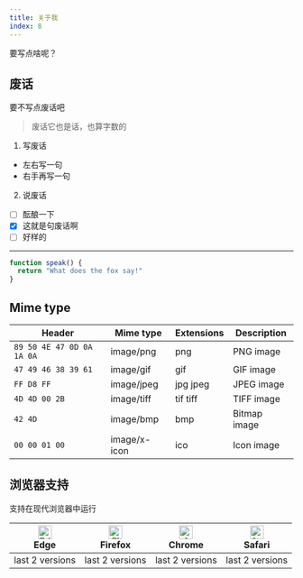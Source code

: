 ```yaml
---
title: 关于我
index: 8
---
```


要写点啥呢？

## 废话

要不写点废话吧

> 废话它也是话，也算字数的

1. 写废话
  - 左右写一句
  - 右手再写一句
2. 说废话
  - [ ] 酝酿一下
  - [x] 这就是句废话啊
  - [ ] 好样的

-------------

```ts
function speak() {
  return "What does the fox say!"
}
```

## Mime type

| Header                    | Mime type    | Extensions | Description
|---------------------------|--------------|------------|-------------
| `89 50 4E 47 0D 0A 1A 0A` | image/png    | png        | PNG image
| `47 49 46 38 39 61`       | image/gif    | gif        | GIF image
| `FF D8 FF`                | image/jpeg   | jpg jpeg   | JPEG image
| `4D 4D 00 2B`             | image/tiff   | tif tiff   | TIFF image
| `42 4D`                   | image/bmp    | bmp        | Bitmap image
| `00 00 01 00`             | image/x-icon | ico        | Icon image

## 浏览器支持

支持在现代浏览器中运行

| [<img src="https://raw.githubusercontent.com/alrra/browser-logos/master/src/edge/edge_48x48.png" alt="Edge" width="24px" height="24px" />](http://godban.github.io/browsers-support-badges/)<br>Edge | [<img src="https://raw.githubusercontent.com/alrra/browser-logos/master/src/firefox/firefox_48x48.png" alt="Firefox" width="24px" height="24px" />](http://godban.github.io/browsers-support-badges/)<br>Firefox | [<img src="https://raw.githubusercontent.com/alrra/browser-logos/master/src/chrome/chrome_48x48.png" alt="Chrome" width="24px" height="24px" />](http://godban.github.io/browsers-support-badges/)<br>Chrome | [<img src="https://raw.githubusercontent.com/alrra/browser-logos/master/src/safari/safari_48x48.png" alt="Safari" width="24px" height="24px" />](http://godban.github.io/browsers-support-badges/)<br>Safari |
| :-: | :-: | :-: | :-: |
| last 2 versions | last 2 versions | last 2 versions | last 2 versions |
